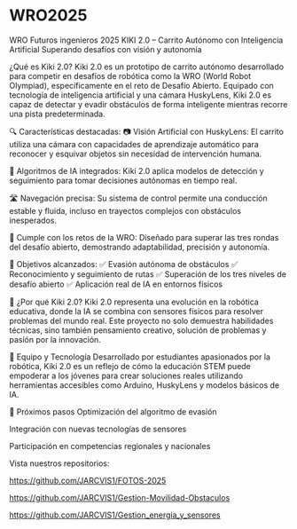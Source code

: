# WRO2025
WRO Futuros ingenieros 2025
KIKI 2.0 – Carrito Autónomo con Inteligencia Artificial Superando desafíos con visión y autonomía

¿Qué es Kiki 2.0? Kiki 2.0 es un prototipo de carrito autónomo desarrollado para competir en desafíos de robótica como la WRO (World Robot Olympiad), específicamente en el reto de Desafío Abierto. Equipado con tecnología de inteligencia artificial y una cámara HuskyLens, Kiki 2.0 es capaz de detectar y evadir obstáculos de forma inteligente mientras recorre una pista predeterminada.

🔍 Características destacadas: 📷 Visión Artificial con HuskyLens: El carrito utiliza una cámara con capacidades de aprendizaje automático para reconocer y esquivar objetos sin necesidad de intervención humana.

🧠 Algoritmos de IA integrados: Kiki 2.0 aplica modelos de detección y seguimiento para tomar decisiones autónomas en tiempo real.

🛣️ Navegación precisa: Su sistema de control permite una conducción estable y fluida, incluso en trayectos complejos con obstáculos inesperados.

🏁 Cumple con los retos de la WRO: Diseñado para superar las tres rondas del desafío abierto, demostrando adaptabilidad, precisión y autonomía.

🎯 Objetivos alcanzados: ✅ Evasión autónoma de obstáculos ✅ Reconocimiento y seguimiento de rutas ✅ Superación de los tres niveles de desafío abierto ✅ Aplicación real de IA en entornos físicos

🤖 ¿Por qué Kiki 2.0? Kiki 2.0 representa una evolución en la robótica educativa, donde la IA se combina con sensores físicos para resolver problemas del mundo real. Este proyecto no solo demuestra habilidades técnicas, sino también pensamiento creativo, solución de problemas y pasión por la innovación.

👥 Equipo y Tecnología Desarrollado por estudiantes apasionados por la robótica, Kiki 2.0 es un reflejo de cómo la educación STEM puede empoderar a los jóvenes para crear soluciones reales utilizando herramientas accesibles como Arduino, HuskyLens y modelos básicos de IA.

🚀 Próximos pasos Optimización del algoritmo de evasión

Integración con nuevas tecnologías de sensores

Participación en competencias regionales y nacionales


Vista nuestros repositorios:

https://github.com/JARCVIS1/FOTOS-2025

https://github.com/JARCVIS1/Gestion-Movilidad-Obstaculos

https://github.com/JARCVIS1/Gestion_energia_y_sensores
